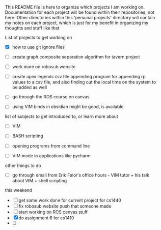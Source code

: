 This README file is here to organize which projects I am working on. Documentation for each project will be found within their repositories, not here. Other directories within this 'personal projects' directory will contain my notes on each project, which is just for my benefit in organizing my thoughts and stuff like that

List of projects to get working on
- [x] how to use git ignore files
- [ ] create graph composite separation algorithm for tavern project
- [ ] work more on robosub website
- [ ] create apex legends csv file appending program for appending rp values to a csv file, and also finding out the local time on the system to be added as well
- [ ] go through the ROS course on canvas
- [ ] using VIM binds in obsidian might be good, is available


list of subjects to get introduced to, or learn more about
- [ ] VIM
- [ ] BASH scripting
- [ ] opening programs from command line
- [ ] VIM mode in applications like pycharm


other things to do
- [ ] go through email from Erik Falor's office hours - VIM tutor + his talk about VIM + shell scripting

this weekend
- [ ] get some work done for current project for cs1440
- [ ] fix robosub website push that someone made
- [ ] start working on ROS canvas stuff
- [x] do assignment 6 for cs1410
- [ ] 